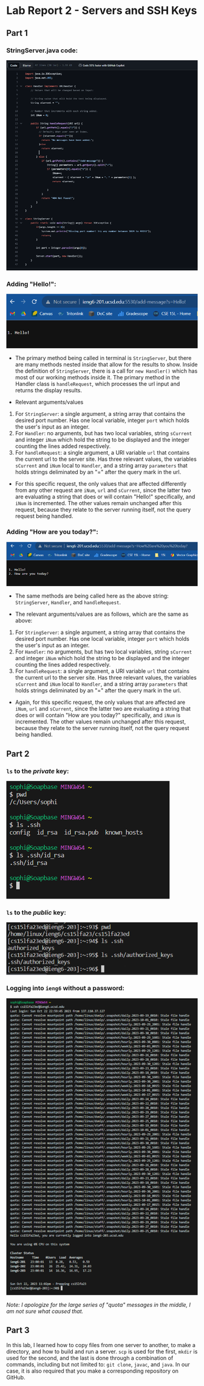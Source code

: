 # Lab Report 2 - Servers and SSH Keys

## Part 1

### StringServer.java code:
![Image](scLR2/StringServerCode.png)



### Adding "Hello!": 
![Image](scLR2/StringServerHello.png)

* The primary method being called in terminal is `StringServer`,
but there are many methods nested inside that allow for the
results to show. Inside the definition of `StringServer`, there
is a call for `new Handler()` which has most of our working
methods inside it. The primary method in the Handler class
is `handleRequest`, which processes the url input and returns
the display results.

* Relevant arguments/values
1. For `StringServer`: a single argument, a string array that
contains the desired port number. Has one local variable, integer
`port` which holds the user's input as an integer.
2. For `Handler`: no arguments, but has two local variables, string
`sCurrent` and integer `iNum` which hold the string to be displayed
and the integer counting the lines added respectively.
3. For `handleRequest`: a single argument, a URI variable `url` that
contains the current url to the server site. Has three relevant
values, the variables `sCurrent` and `iNum` local to `Handler`,
and a string array `parameters` that holds strings deliminated by
an "=" after the query mark in the url.

* For this specific request, the only values that are affected
differently from any other request are `iNum`, `url` and `sCurrent`,
since the latter two are evaluating a string that does or will
contain "Hello!" specifically, and `iNum` is incremented. The other
values remain unchanged after this request, because they relate to
the server running itself, not the query request being handled. 

### Adding "How are you today?":
![Image](scLR2/StringServerHowAreYouToday.png)

* The same methods are being called here as the above string:
`StringServer`, `Handler`, and `handleRequest`.

* The relevant arguments/values are as follows, which are the same
as above:

1. For `StringServer`: a single argument, a string array that
contains the desired port number. Has one local variable, integer
`port` which holds the user's input as an integer.
2. For `Handler`: no arguments, but has two local variables, string
`sCurrent` and integer `iNum` which hold the string to be displayed
and the integer counting the lines added respectively.
3. For `handleRequest`: a single argument, a URI variable `url` that
contains the current url to the server site. Has three relevant
values, the variables `sCurrent` and `iNum` local to `Handler`,
and a string array `parameters` that holds strings deliminated by
an "=" after the query mark in the url.

* Again, for this specific request, the only values that are affected
are `iNum`, `url` and `sCurrent`, since the latter two are evaluating
a string that does or will contain "How are you today?" specifically,
and `iNum` is incremented. The other values remain unchanged after this
request, because they relate to the server running itself, not the
query request being handled.

## Part 2

### `ls` to the *private* key:
![Image](scLR2/pathPrivateKey.png)

### `ls` to the *public* key:
![Image](scLR2/pathPublicKey.png)

### Logging into `ieng6` without a password:
![Image](scLR2/logOnNoPassword.png)

*Note: I apologize for the large series of "quota" messages in the middle, I am not sure what caused that.*


## Part 3

In this lab, I learned how to copy files from one server to another, 
to make a directory, and how to build and run a server. `scp` is
used for the first, `mkdir` is used for the second, and the last 
is done through a combination of commands, including but not limited 
to: `git clone`, `javac`, and `java`. In our case, it is also required
that you make a corresponding repository on GitHub.
